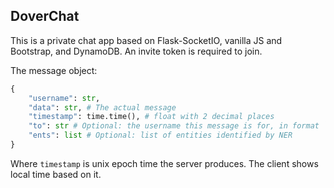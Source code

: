 ## DoverChat

This is a private chat app based on Flask-SocketIO, vanilla JS and Bootstrap, and DynamoDB. An invite token is required to join.

The message object:

```py
{
    "username": str,
    "data": str, # The actual message
    "timestamp": time.time(), # float with 2 decimal places
    "to": str # Optional: the username this message is for, in format `@<username>`
    "ents": list # Optional: list of entities identified by NER
}
```

Where `timestamp` is unix epoch time the server produces. The client shows local time based on it.
